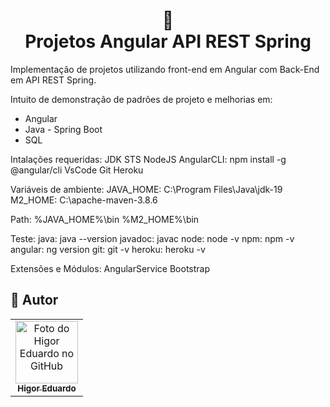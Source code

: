 <h1 align="center">
📄<br>Projetos Angular API REST Spring
</h1>

Implementação de projetos utilizando front-end em Angular com Back-End em API REST Spring.

Intuito de demonstração de padrões de projeto e melhorias em:

- Angular
- Java - Spring Boot
- SQL

Intalações requeridas:
JDK
STS
NodeJS
AngularCLI: npm install -g @angular/cli
VsCode
Git
Heroku

Variáveis de ambiente:
JAVA_HOME: C:\Program Files\Java\jdk-19
M2_HOME: C:\apache-maven-3.8.6

Path:
%JAVA_HOME%\bin
%M2_HOME%\bin

Teste:
java: java --version
javadoc: javac
node: node -v
npm: npm -v
angular: ng version
git: git -v
heroku: heroku -v

Extensões e Módulos:
AngularService
Bootstrap

<h2>🦄 Autor</h2>

<table>
  <tr>
    <td align="center">
      <a href="https://github.com/bhigoreduardo">
        <img src="https://avatars.githubusercontent.com/u/96431991?v=4" width="100px;" alt="Foto do Higor Eduardo no GitHub"/><br>
        <sub>
          <b>Higor Eduardo</b>
        </sub>
      </a>
    </td>
  </tr>
</table>
